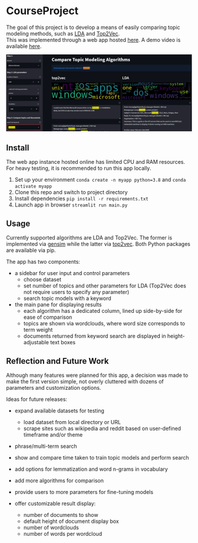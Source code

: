# CourseProject 

The goal of this project is to develop a means of easily comparing topic modeling methods, such as [LDA](https://www.jmlr.org/papers/volume3/blei03a/blei03a.pdf) and [Top2Vec](https://arxiv.org/abs/2008.09470).  
This was implemented through a web app hosted [here](https://share.streamlit.io/wujameszj/courseproject/main/main.py).  A demo video is available [here](https://youtu.be/3oj7M-j5vPs).

![](data/windows-2pass500it120topic-short.PNG)


## Install

The web app instance hosted online has limited CPU and RAM resources.  
For heavy testing, it is recommended to run this app locally.  

1. Set up your environment `conda create -n myapp python=3.8` and `conda activate myapp`
1. Clone this repo and switch to project directory
1. Install dependencies `pip install -r requirements.txt`
1. Launch app in browser `streamlit run main.py`  


## Usage

Currently supported algorithms are LDA and Top2Vec.  The former is implemented via [gensim](https://radimrehurek.com/gensim/auto_examples/tutorials/run_lda.html) while the latter via [top2vec](https://github.com/ddangelov/Top2Vec).  Both Python packages are available via pip.

The app has two components: 
- a sidebar for user input and control parameters
  - choose dataset
  - set number of topics and other parameters for LDA (Top2Vec does not require users to specify any parameter)
  - search topic models with a keyword
- the main pane for displaying results
  - each algorithm has a dedicated column, lined up side-by-side for ease of comparison
  - topics are shown via wordclouds, where word size corresponds to term weight
  - documents returned from keyword search are displayed in height-adjustable text boxes


## Reflection and Future Work


Although many features were planned for this app, a decision was made to make the first version simple, not overly cluttered with dozens of parameters and customization options. 

Ideas for future releases:
- expand available datasets for testing
  - load dataset from local directory or URL
  - scrape sites such as wikipedia and reddit based on user-defined timeframe and/or theme
- phrase/multi-term search
- show and compare time taken to train topic models and perform search 
- add options for lemmatization and word n-grams in vocabulary
- add more algorithms for comparison  
  
- provide users to more parameters for fine-tuning models
- offer customizable result display:
  - number of documents to show
  - default height of document display box
  - number of wordclouds
  - number of words per wordcloud
